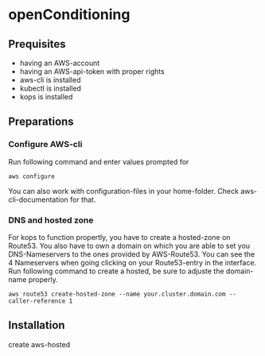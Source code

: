 # openConditioning

## Prequisites

- having an AWS-account
- having an AWS-api-token with proper rights
- aws-cli is installed
- kubectl is installed
- kops is installed

## Preparations

### Configure AWS-cli

Run following command and enter values prompted for

```aws configure```

You can also work with configuration-files in your home-folder. Check aws-cli-documentation for that.

### DNS and hosted zone

For kops to function propertly, you have to create a hosted-zone on Route53. You also have to own a domain on which you are able to set you DNS-Nameservers to the ones provided by AWS-Route53. You can see the 4 Nameservers when going clicking on your Route53-entry in the interface.
Run following command to create a hosted, be sure to adjuste the domain-name properly.
 
```aws route53 create-hosted-zone --name your.cluster.domain.com --caller-reference 1```

## Installation

 create aws-hosted 
